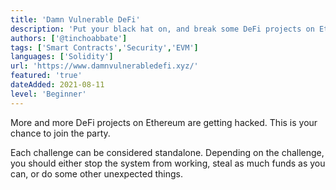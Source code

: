 ```yaml
---
title: 'Damn Vulnerable DeFi'
description: 'Put your black hat on, and break some DeFi projects on Ethereum!'
authors: ['@tinchoabbate']
tags: ['Smart Contracts','Security','EVM']
languages: ['Solidity']
url: 'https://www.damnvulnerabledefi.xyz/'
featured: 'true'
dateAdded: 2021-08-11
level: 'Beginner'
---
```


More and more DeFi projects on Ethereum are getting hacked. This is your chance to join the party.

Each challenge can be considered standalone. Depending on the challenge, you should either stop the system from working, steal as much funds as you can, or do some other unexpected things.
